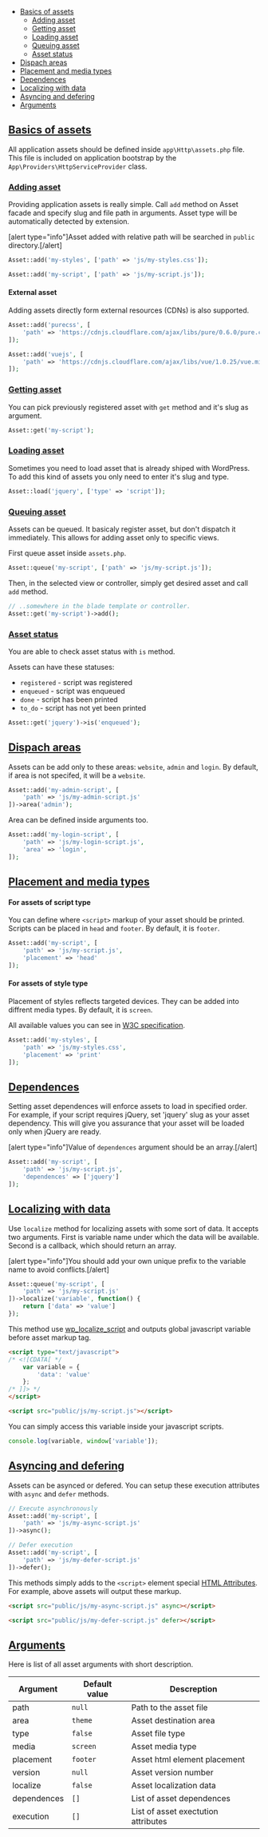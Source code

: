 - [Basics of assets](#basics-of-assets)
    - [Adding asset](#adding-asset)
    - [Getting asset](#getting-asset)
    - [Loading asset](#loading-asset)
    - [Queuing asset](#queuing-asset)
    - [Asset status](#asset-status)
- [Dispach areas](#dispatch-areas)
- [Placement and media types](#placement-and-media-type)
- [Dependences](#dependences)
- [Localizing with data](#localizing-with-data)
- [Asyncing and defering](#asyncing-and-defering)
- [Arguments](#arguments)


<a name="basics-of-assets"></a>
## [Basics of assets](#basics-of-assets)

All application assets should be defined inside `app\Http\assets.php` file. This file is included on application bootstrap by the `App\Providers\HttpServiceProvider` class.

<a name="adding-asset"></a>
### [Adding asset](#adding-asset)

Providing application assets is really simple. Call `add` method on Asset facade and specify slug and file path in arguments. Asset type will be automatically detected by extension.

[alert type="info"]Asset added with relative path will be searched in `public` directory.[/alert]

```php
Asset::add('my-styles', ['path' => 'js/my-styles.css']);

Asset::add('my-script', ['path' => 'js/my-script.js']);
```

#### External asset

Adding assets directly form external resources (CDNs) is also supported.

```php
Asset::add('purecss', [
    'path' => 'https://cdnjs.cloudflare.com/ajax/libs/pure/0.6.0/pure.css'
]);

Asset::add('vuejs', [
    'path' => 'https://cdnjs.cloudflare.com/ajax/libs/vue/1.0.25/vue.min.js'
]);
```

<a name="getting-asset"></a>
### [Getting asset](#getting-asset)

You can pick previously registered asset with `get` method and it's slug as argument.

```php
Asset::get('my-script');
```

<a name="loading-asset"></a>
### [Loading asset](#loading-asset)

Sometimes you need to load asset that is already shiped with WordPress. To add this kind of assets you only need to enter it's slug and type.

```php
Asset::load('jquery', ['type' => 'script']);
```

<a name="queuing-asset"></a>
### [Queuing asset](#queuing-asset)

Assets can be queued. It basicaly register asset, but don't dispatch it immediately. This allows for adding asset only to specific views.

First queue asset inside `assets.php`.

```php
Asset::queue('my-script', ['path' => 'js/my-script.js']);
```

Then, in the selected view or controller, simply get desired asset and call `add` method.

```php
// ..somewhere in the blade template or controller.
Asset::get('my-script')->add();
```

<a name="asset-status"></a>
### [Asset status](#asset-status)

You are able to check asset status with `is` method.

Assets can have these statuses:
- `registered` - script was registered
- `enqueued` - script was enqueued
- `done` - script has been printed
- `to_do` - script has not yet been printed

```php
Asset::get('jquery')->is('enqueued');
```

<a name="dispatch-areas"></a>
## [Dispach areas](#dispatch-areas)

Assets can be add only to these areas: `website`, `admin` and `login`. By default, if area is not specifed, it will be a `website`.

```php
Asset::add('my-admin-script', [
    'path' => 'js/my-admin-script.js'
])->area('admin');
```

Area can be defined inside arguments too.

```php
Asset::add('my-login-script', [
    'path' => 'js/my-login-script.js',
    'area' => 'login',
]);
```

<a name="placement-and-media-types"></a>
## [Placement and media types](#placement-and-media-types)

#### For assets of script type

You can define where `<script>` markup of your asset should be printed. Scripts can be placed in `head` and `footer`. By default, it is `footer`.

```php
Asset::add('my-script', [
    'path' => 'js/my-script.js',
    'placement' => 'head'
]);
```

#### For assets of style type

Placement of styles reflects targeted devices. They can be added into diffrent media types. By default, it is `screen`.

All available values you can see in [W3C specification](http://www.w3.org/TR/CSS2/media.html#media-types).

```php
Asset::add('my-styles', [
    'path' => 'js/my-styles.css',
    'placement' => 'print'
]);
```

<a name="dependences"></a>
## [Dependences](#dependences)

Setting asset dependences will enforce assets to load in specified order. For example, if your script requires jQuery, set 'jquery' slug as your asset dependency. This will give you assurance that your asset will be loaded only when jQuery are ready.

[alert type="info"]Value of `dependences` argument should be an array.[/alert]

```php
Asset::add('my-script', [
    'path' => 'js/my-script.js',
    'dependences' => ['jquery']
]);
```

<a name="localizing-with-data"></a>
## [Localizing with data](#localizing-with-data)

Use `localize` method for localizing assets with some sort of data. It accepts two arguments. First is variable name under which the data will be available. Second is a callback, which should return an array.

[alert type="info"]You should add your own unique prefix to the variable name to avoid conflicts.[/alert]

```php
Asset::queue('my-script', [
    'path' => 'js/my-script.js'
])->localize('variable', function() {
    return ['data' => 'value']
});
```

This method use [wp_localize_script](https://codex.wordpress.org/Function_Reference/wp_localize_script) and outputs global javascript variable before asset markup tag.

```html
<script type="text/javascript">
/* <![CDATA[ */
    var variable = {
        'data': 'value'
    };
/* ]]> */
</script>

<script src="public/js/my-script.js"></script>
```

You can simply access this variable inside your javascript scripts.

```js
console.log(variable, window['variable']);
```

<a name="asyncing-and-defering"></a>
## [Asyncing and defering](#asyncing-and-defering)

Assets can be asynced or defered. You can setup these execution attributes with `async` and `defer` methods.

```php
// Execute asynchronously
Asset::add('my-script', [
    'path' => 'js/my-async-script.js'
])->async();

// Defer execution
Asset::add('my-script', [
    'path' => 'js/my-defer-script.js'
])->defer();
```

This methods simply adds to the `<script>` element special [HTML Attributes](https://developer.mozilla.org/pl/docs/Web/HTML/Element/script#Attributes). For example, above assets will output these markup.

```html
<script src="public/js/my-async-script.js" async></script>

<script src="public/js/my-defer-script.js" defer></script>
```

<a name="arguments"></a>
## [Arguments](#arguments)

Here is list of all asset arguments with short description.

| Argument | Default value | Descreption |
|---|---|---|
| path | `null` | Path to the asset file |
| area | `theme` | Asset destination area |
| type | `false` | Asset file type |
| media | `screen` | Asset media type |
| placement | `footer` | Asset html element placement |
| version | `null` | Asset version number |
| localize | `false` | Asset localization data |
| dependences | `[]` | List of asset dependences |
| execution | `[]` | List of asset exectution attributes |
